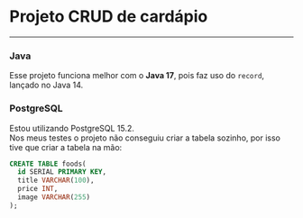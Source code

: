 # Projeto CRUD de cardápio

---

### Java
Esse projeto funciona melhor com o **Java 17**, pois faz uso do ```record```, lançado no Java 14.

### PostgreSQL
Estou utilizando PostgreSQL 15.2.  
Nos meus testes o projeto não conseguiu criar a tabela sozinho, por isso tive que criar a tabela na mão:

```sql
CREATE TABLE foods(
  id SERIAL PRIMARY KEY,
  title VARCHAR(100),
  price INT,
  image VARCHAR(255)
);
```